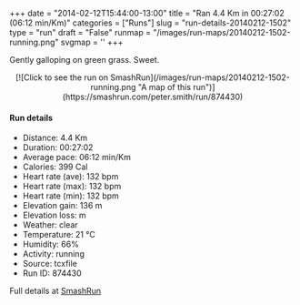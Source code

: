 +++
date = "2014-02-12T15:44:00-13:00"
title = "Ran 4.4 Km in 00:27:02 (06:12 min/Km)"
categories = ["Runs"]
slug = "run-details-20140212-1502"
type = "run"
draft = "False"
runmap = "/images/run-maps/20140212-1502-running.png"
svgmap = '<polyline points="0 52, 6 46, 15 48, 19 45, 25 34, 40 41, 46 46, 47 46, 63 49, 66 54, 81 43, 87 41, 96 41, 100 51, 95 60, 84 66, 80 66, 62 50, 61 49, 45 45, 24 33, 15 48, 14 48, 5 46, 2 51">'
+++

Gently galloping on green grass. Sweet. 



<!--more-->

<center>
[![Click to see the run on SmashRun](/images/run-maps/20140212-1502-running.png "A map of this run")](https://smashrun.com/peter.smith/run/874430)
</center>

#### Run details

* Distance: 4.4 Km
* Duration: 00:27:02
* Average pace: 06:12 min/Km
* Calories: 399 Cal
* Heart rate (ave): 132 bpm
* Heart rate (max): 132 bpm
* Heart rate (min): 132 bpm
* Elevation gain: 136 m
* Elevation loss:  m
* Weather: clear
* Temperature: 21 &deg;C
* Humidity: 66%
* Activity: running
* Source: tcxfile
* Run ID: 874430

Full details at [SmashRun](https://smashrun.com/peter.smith/run/874430)